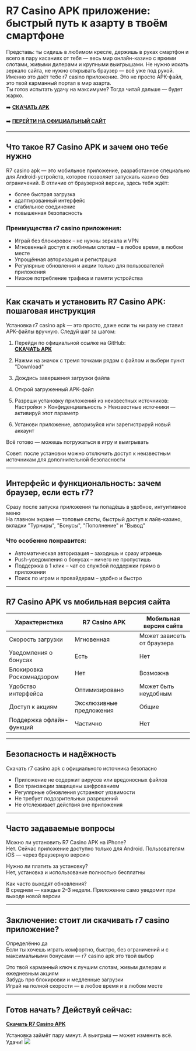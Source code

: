 # R7 Casino APK приложение: быстрый путь к азарту в твоём смартфоне

Представь: ты сидишь в любимом кресле, держишь в руках смартфон и всего в пару касаниях от тебя — весь мир онлайн-казино с яркими слотами, живыми дилерами и крупными выигрышами. Не нужно искать зеркало сайта, не нужно открывать браузер — всё уже под рукой. Именно это даёт тебе r7 casino приложение. Это не просто APK-файл, это твой карманный портал в мир азарта.  
Ты готов испытать удачу на максимуме? Тогда читай дальше — будет жарко.

➡️ **[СКАЧАТЬ APK](https://github.com/parbrir/r7casinoapkapp/blob/main/R7Casino.apk "СКАЧАТЬ APK")**

➡️ **[ПЕРЕЙТИ НА ОФИЦИАЛЬНЫЙ САЙТ](https://clck.ru/3NAHTh "ПЕРЕЙТИ НА ОФИЦИАЛЬНЫЙ САЙТ")**

---

## Что такое R7 Casino APK и зачем оно тебе нужно

R7 casino apk — это мобильное приложение, разработанное специально для Android-устройств, которое позволяет запускать казино без ограничений. В отличие от браузерной версии, здесь тебя ждёт:

- более быстрая загрузка  
- адаптированный интерфейс  
- стабильное соединение  
- повышенная безопасность

### Преимущества r7 casino приложения:

- Играй без блокировок – не нужны зеркала и VPN  
- Мгновенный доступ к любимым слотам – в любое время, в любом месте  
- Упрощённая авторизация и регистрация  
- Регулярные обновления и акции только для пользователей приложения  
- Низкое потребление трафика и памяти устройства  

---

## Как скачать и установить R7 Casino APK: пошаговая инструкция

Установка r7 casino apk — это просто, даже если ты ни разу не ставил APK-файлы вручную. Следуй шаг за шагом:

1. Перейди по официальной ссылке на GitHub:  
   **[СКАЧАТЬ APK](https://github.com/parbrir/r7casinoapkapp/blob/main/R7Casino.apk "СКАЧАТЬ APK")**

2. Нажми на значок с тремя точками рядом с файлом и выбери пункт "Download"

3. Дождись завершения загрузки файла

4. Открой загруженный APK-файл

5. Разреши установку приложений из неизвестных источников:  
   Настройки > Конфиденциальность > Неизвестные источники — активируй этот параметр

6. Установи приложение, авторизуйся или зарегистрируй новый аккаунт

Всё готово — можешь погружаться в игру и выигрывать

Совет: после установки можно отключить доступ к неизвестным источникам для дополнительной безопасности

---

## Интерфейс и функциональность: зачем браузер, если есть r7?

Сразу после запуска приложения ты попадёшь в удобное, интуитивное меню  
На главном экране — топовые слоты, быстрый доступ к лайв-казино, вкладки "Турниры", "Бонусы", "Пополнение" и "Вывод"

### Что особенно понравится:

- Автоматическая авторизация – заходишь и сразу играешь  
- Push-уведомления о бонусах – ничего не пропустишь  
- Поддержка в 1 клик – чат со службой поддержки прямо в приложении  
- Поиск по играм и провайдерам – удобно и быстро  

---

## R7 Casino APK vs мобильная версия сайта

| Характеристика                  | R7 Casino APK           | Мобильная версия сайта   |
|----------------------------------|--------------------------|---------------------------|
| Скорость загрузки               | Мгновенная               | Может зависеть от браузера |
| Уведомления о бонусах          | Есть                     | Нет                       |
| Блокировка Роскомнадзором      | Нет                      | Возможна                  |
| Удобство интерфейса            | Оптимизировано           | Может быть неудобным      |
| Доступ к акциям                | Эксклюзивные предложения | Общие                     |
| Поддержка офлайн-функций       | Частично                 | Нет                       |

---

## Безопасность и надёжность

Скачать r7 casino apk с официального источника безопасно

- Приложение не содержит вирусов или вредоносных файлов  
- Все транзакции защищены шифрованием  
- Регулярные обновления устраняют уязвимости  
- Не требует подозрительных разрешений  
- Не отслеживает действия вне приложения  

---

## Часто задаваемые вопросы

Можно ли установить R7 Casino APK на iPhone?  
Нет. Сейчас приложение доступно только для Android. Пользователям iOS — через браузерную версию

Нужно ли платить за установку?  
Нет, установка и использование полностью бесплатны

Как часто выходят обновления?  
В среднем — каждые 2–3 недели. Приложение само уведомит при выходе новой версии

---

## Заключение: стоит ли скачивать r7 casino приложение?

Определённо да  
Если ты хочешь играть комфортно, быстро, без ограничений и с максимальными бонусами — r7 casino apk это твой выбор

Это твой карманный ключ к лучшим слотам, живым дилерам и ежедневным акциям  
Забудь про блокировки и медленные загрузки  
Играй на полной скорости — в любое время и в любом месте

---

## Готов начать? Действуй сейчас:

[**Скачать R7 Casino APK**](https://github.com/parbrir/r7casinoapkapp/blob/main/R7Casino.apk)

Установка займёт пару минут. А выигрыш — может изменить всё. Удачи!
[![](https://i.ibb.co/zTCT2pZY/photo-2024-04-23-02-26-34.jpg)](https://clck.ru/3NAHTh)
